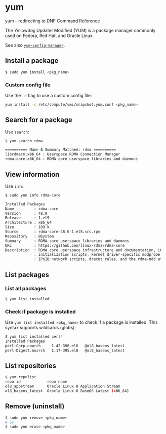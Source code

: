 # yum

yum - redirecting to DNF Command Reference

The Yellowdog Updater Modified (YUM) is a package manager commonly used on Fedora, Red Hat, and Oracle Linux.

See also [`yum-config-manager`](yum-config-manager.md).

## Install a package
```bash
$ sudo yum install <pkg_name>
```

### Custom config file
Use the `-c` flag to use a custom config file:

```bash
yum install -c /etc/compute/vmi/snapshot.yum.conf <pkg_name>
```

## Search for a package
Use `search`:
```bash
$ yum search rdma

========== Name & Summary Matched: rdma ==========
librdmacm.x86_64 : Userspace RDMA Connection Manager
rdma-core.x86_64 : RDMA core userspace libraries and daemons
```

## View information
Use `info`:
```bash
$ sudo yum info rdma-core

Installed Packages
Name         : rdma-core
Version      : 48.0
Release      : 1.el9
Architecture : x86_64
Size         : 109 k
Source       : rdma-core-48.0-1.el8.src.rpm
Repository   : @System
Summary      : RDMA core userspace libraries and daemons
URL          : https://github.com/linux-rdma/rdma-core
Description  : RDMA core userspace infrastructure and documentation, including
             : initialization scripts, kernel driver-specific modprobe override configs,
             : IPoIB network scripts, dracut rules, and the rdma-ndd utility.
```

## List packages

### List all packages
```bash
$ yum list installed
```

### Check if package is installed
Use `yum list installed <pkg_name>` to check if a package is installed. This syntax supports wildcards (globs):

```bash
$ yum list installed perl*
Installed Packages
perl-Carp.noarch     1.42-396.el8   @ol8_baseos_latest
perl-Digest.noarch   1.17-395.el8   @ol8_baseos_latest
```

## List repositories
```bash
$ yum repolist
repo id            repo name
ol8_appstream      Oracle Linux 8 Application Stream
ol8_baseos_latest  Oracle Linux 8 BaseOS Latest (x86_64)
```

## Remove (uninstall)
```bash
$ sudo yum remove <pkg_name>
# or
$ sudo yum erase <pkg_name>
```
